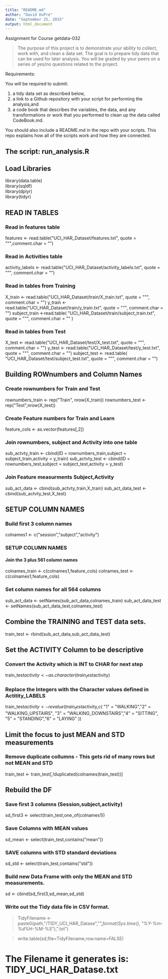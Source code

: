 ```yaml
---
title: "README.md"
author: "David DuPre"
date: "September 25, 2015"
output: html_document
---
```


Assignment for Course getdata-032

>The purpose of this project is to demonstrate your ability to collect, work with, and clean a data set. The goal is to prepare tidy data that can be used for later analysis. You will be graded by your peers on a series of yes/no questions related to the project.


Requirements:

You will be required to submit:  
1) a tidy data set as described below,  
2) a link to a Github repository with your script for performing the analysis,and  
3) a code book that describes the variables, the data, and any transformations or work that you performed to clean up the data called CodeBook.md.   

You should also include a README.md in the repo with your scripts. This repo explains how all of the scripts work and how they are connected.  

## The script: run_analysis.R


## Load Libraries
library(data.table)  
library(sqldf)  
library(dplyr)  
library(tidyr)  

## READ IN TABLES

### Read in features table

>
features <- read.table("UCI_HAR_Dataset/features.txt", quote = "\"",comment.char = "")
>

### Read in Activities table
>
activity_labels <- read.table("UCI_HAR_Dataset/activity_labels.txt", quote = "\"", comment.char = "")
>

### Read in tables from Training 
>
X_train <- read.table("UCI_HAR_Dataset/train/X_train.txt", quote = "\"", comment.char = "")
y_train <- read.table("UCI_HAR_Dataset/train/y_train.txt", quote = "\"", comment.char = "")
subject_train <-read.table( "UCI_HAR_Dataset/train/subject_train.txt", quote = "\"", comment.char = "" )
>

### Read in tables from Test 
>
X_test <- read.table("UCI_HAR_Dataset/test/X_test.txt", quote = "\"", comment.char = "")
y_test <- read.table("UCI_HAR_Dataset/test/y_test.txt", quote = "\"", comment.char = "")
subject_test <-  read.table( "UCI_HAR_Dataset/test/subject_test.txt", quote = "\"", comment.char = "")
>


## Building ROWnumbers and Column Names

### Create rownumbers for Train and Test
>
rownumbers_train <- rep("Train", nrow(X_train))
rownumbers_test <- rep("Test",nrow(X_test))
>

### Create Feature numbers for Train and Learn
>
feature_cols <- as.vector(features[,2])
>

### Join rownumbers, subject and Activity into one table
>
sub_actvty_train <- cbind(ID = rownumbers_train,subject = subject_train,activity = y_train)
sub_actvty_test <- cbind(ID = rownumbers_test,subject = subject_test,activity = y_test)
>

### Join Feature measurments Subject,Activity
>
sub_act_data <- cbind(sub_actvty_train,X_train)
sub_act_data_test <- cbind(sub_actvty_test,X_test)
>

## SETUP COLUMN NAMES  
### Build first 3 column names
>
colnames1 <- c("session","subject","activity")
>
  
### SETUP COLUMN NAMES 
#### Join the 3 plus 561 column names
>
colnames_train  <- c(colnames1,feature_cols)
colnames_test   <- c(colnames1,feature_cols)
>

### Set column names for all 564 columns
>
sub_act_data            <- setNames(sub_act_data,colnames_train)
sub_act_data_test       <- setNames(sub_act_data_test,colnames_test)
>

## Combine the TRAINING and TEST data sets.
>
train_test <- rbind(sub_act_data,sub_act_data_test)
>

## Set the ACTIVITY Column to be descriptive
### Convert the Activity which is INT to CHAR for next step
>
train_test$activity <- as.character(train_test$activity)
>
### Replace the Integers with the Character values defined in Actitity_LABELS
>
train_test$activity <- revalue( train_test$activity,c( 
                                "1" = "WALKING","2" = "WALKING_UPSTAIRS",
                                "3" = "WALKING_DOWNSTAIRS","4" = "SITTING",
                                "5" = "STANDING","6" = "LAYING" ))
>

## Limit the focus to just MEAN and STD measurements
### Remove duplicate collumns - This gets rid of many rows but not MEAN and STD
>
train_test <- train_test[,!duplicated(colnames(train_test))]
>

## Rebuild the DF 
### Save first 3 columns (Session,subject,activity)
>
sd_first3 <- select(train_test,one_of(colnames1))
>

### Save Columns with MEAN values
>
sd_mean <- select(train_test,contains("mean"))
>

### SAVE columns with STD standard deviations
>
sd_std <- select(train_test,contains("std"))
>

### Build new Data Frame with only the MEAN and STD measurements.
>
sd <- cbind(sd_first3,sd_mean,sd_std)                 

### Write out the Tidy data file in CSV format.
>
>TidyFilename <- paste0(path,"/TIDY_UCI_HAR_Datase","_",format(Sys.time(), "%Y-%m-%d_%H-%M-%S"),".txt")  

>write.table(sd,file=TidyFilename,row.name=FALSE)
>

# The Filename it generates is: TIDY_UCI_HAR_Datase.txt
  


